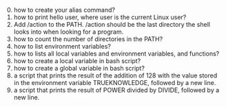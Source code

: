 0. how to create your alias command?
1. how to print hello user, where user is the current Linux user?
2. Add /action to the PATH. /action should be the last directory the shell looks into when looking for a program.
3. how to count the number of directories in the PATH?
4. how to list environment variables?
5. how to lists all local variables and environment variables, and functions?
6. how to create a local variable in bash script?
7. how to create a global variable in bash script?
8. a script that prints the result of the addition of 128 with the value stored in the environment variable TRUEKNOWLEDGE, followed by a new line.
9. a script that prints the result of POWER divided by DIVIDE, followed by a new line.

